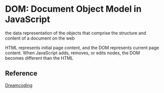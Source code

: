 # DOM: Document Object Model in JavaScript

the data representation of the objects that comprise the structure and content of a document on the web

HTML represents initial page content, and the DOM represents current page content. When JavaScript adds, removes, or edits nodes, the DOM becomes different than the HTML

## Reference
[Dreamcoding](https://www.youtube.com/watch?v=tJieVCgGzhs&list=PLv2d7VI9OotTVOL4QmPfvJWPJvkmv6h-2&index=2&ab_channel=%EB%93%9C%EB%A6%BC%EC%BD%94%EB%94%A9by%EC%97%98%EB%A6%AC)